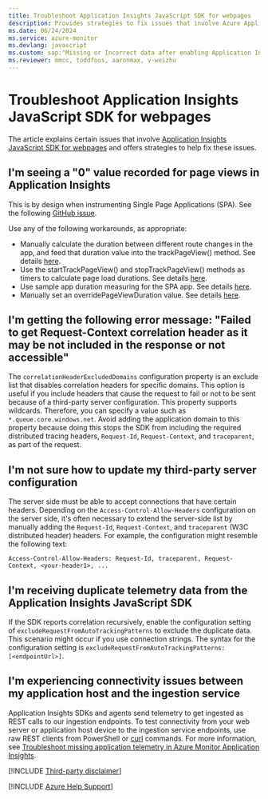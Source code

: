 ```yaml
---
title: Troubleshoot Application Insights JavaScript SDK for webpages
description: Provides strategies to fix issues that involve Azure Application Insights JavaScript SDK for webpages.
ms.date: 06/24/2024
ms.service: azure-monitor
ms.devlang: javascript
ms.custom: sap:"Missing or Incorrect data after enabling Application Insights in Azure Portal", devx-track-js
ms.reviewer: mmcc, toddfous, aaronmax, v-weizhu
---
```

# Troubleshoot Application Insights JavaScript SDK for webpages

The article explains certain issues that involve [Application Insights JavaScript SDK for webpages](/azure/azure-monitor/app/javascript) and offers strategies to help fix these issues.

## I'm seeing a "0" value recorded for page views in Application Insights

This is by design when instrumenting Single Page Applications (SPA). See the following [GitHub issue](https://github.com/microsoft/ApplicationInsights-JS/issues/1139). 

Use any of the following workarounds, as appropriate: 

- Manually calculate the duration between different route changes in the app, and feed that duration value into the trackPageView() method. See details [here](https://github.com/microsoft/ApplicationInsights-JS/issues/1139#issuecomment-566169033).
- Use the startTrackPageView() and stopTrackPageView() methods as timers to calculate page load durations. See details [here](https://microsoft.github.io/ApplicationInsights-JS/webSdk/applicationinsights-web/classes/ApplicationInsights.html#startTrackPage).
- Use sample app duration measuring for the SPA app. See details [here](https://github.com/microsoft/applicationinsights-react-js?tab=readme-ov-file#example-of-measuring-page-duration-in-an-spa).
- Manually set an overridePageViewDuration value. See details [here](https://github.com/microsoft/ApplicationInsights-JS#:~:text=overridePageViewDuration).

## I'm getting the following error message: "Failed to get Request-Context correlation header as it may be not included in the response or not accessible"

The `correlationHeaderExcludedDomains` configuration property is an exclude list that disables correlation headers for specific domains. This option is useful if you include headers that cause the request to fail or not to be sent because of a third-party server configuration. This property supports wildcards. Therefore, you can specify a value such as `*.queue.core.windows.net`. Avoid adding the application domain to this property because doing this stops the SDK from including the required distributed tracing headers, `Request-Id`, `Request-Context`, and `traceparent`, as part of the request.

## I'm not sure how to update my third-party server configuration

The server side must be able to accept connections that have certain headers. Depending on the `Access-Control-Allow-Headers` configuration on the server side, it's often necessary to extend the server-side list by manually adding the `Request-Id`, `Request-Context`, and `traceparent` (W3C distributed header) headers. For example, the configuration might resemble the following text:

`Access-Control-Allow-Headers: Request-Id, traceparent, Request-Context, <your-header1>, ...`

## I'm receiving duplicate telemetry data from the Application Insights JavaScript SDK

If the SDK reports correlation recursively, enable the configuration setting of `excludeRequestFromAutoTrackingPatterns` to exclude the duplicate data. This scenario might occur if you use connection strings. The syntax for the configuration setting is `excludeRequestFromAutoTrackingPatterns: [<endpointUrl>]`.

## I'm experiencing connectivity issues between my application host and the ingestion service

Application Insights SDKs and agents send telemetry to get ingested as REST calls to our ingestion endpoints. To test connectivity from your web server or application host device to the ingestion service endpoints, use raw REST clients from PowerShell or [curl](https://curl.se/docs/manpage.html) commands. For more information, see [Troubleshoot missing application telemetry in Azure Monitor Application Insights](../investigate-missing-telemetry.md).

[!INCLUDE [Third-party disclaimer](../../includes/third-party-contact-disclaimer.md)]

[!INCLUDE [Azure Help Support](../../includes/azure-help-support.md)]
